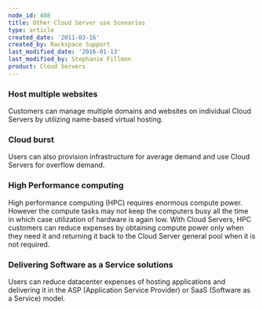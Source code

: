 ```yaml
---
node_id: 408
title: Other Cloud Server use Scenarios
type: article
created_date: '2011-03-16'
created_by: Rackspace Support
last_modified_date: '2016-01-13'
last_modified_by: Stephanie Fillmon
product: Cloud Servers
---
```


### <span class="mw-headline">Host multiple websites</span>

Customers can manage multiple domains and websites on individual Cloud
Servers by utilizing name-based virtual hosting.

### <span class="mw-headline">Cloud burst</span>

Users can also provision infrastructure for average demand and use Cloud
Servers for overflow demand.

### <span class="mw-headline">High Performance computing</span>

High performance computing (HPC) requires enormous compute power.
However the compute tasks may not keep the computers busy all the time
in which case utilization of hardware is again low. With Cloud Servers,
HPC customers can reduce expenses by obtaining compute power only when
they need it and returning it back to the Cloud Server general pool when
it is not required.

### <span class="mw-headline">Delivering Software as a Service solutions</span>

Users can reduce datacenter expenses of hosting applications and
delivering it in the ASP (Application Service Provider) or SaaS
(Software as a Service) model.

